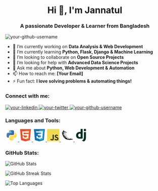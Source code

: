 <h1 align="center">Hi 👋, I'm Jannatul </h1>
<h3 align="center">A passionate Developer & Learner from Bangladesh</h3>

<p align="left"> 
  <img src="https://komarev.com/ghpvc/?username=your-github-username&label=Profile%20Views&color=0e75b6&style=flat" alt="your-github-username" /> 
</p>

- 🔭 I’m currently working on **Data Analysis & Web Development**
- 🌱 I’m currently learning **Python, Flask, Django & Machine Learning**
- 👯 I’m looking to collaborate on **Open Source Projects**
- 🤝 I’m looking for help with **Advanced Data Science Projects**
- 💬 Ask me about **Python, Web Development & Automation**
- 📫 How to reach me: **[Your Email]**
- ⚡ Fun fact: **I love solving problems & automating things!**

<h3 align="left">Connect with me:</h3>
<p align="left">
  <a href="https://linkedin.com/in/your-linkedin" target="_blank">
    <img align="center" src="https://cdn.jsdelivr.net/npm/simple-icons@3.0.1/icons/linkedin.svg" alt="your-linkedin" height="30" width="40" />
  </a>
  <a href="https://twitter.com/your-twitter" target="_blank">
    <img align="center" src="https://cdn.jsdelivr.net/npm/simple-icons@3.0.1/icons/twitter.svg" alt="your-twitter" height="30" width="40" />
  </a>
  <a href="https://github.com/your-github-username" target="_blank">
    <img align="center" src="https://cdn.jsdelivr.net/npm/simple-icons@3.0.1/icons/github.svg" alt="your-github-username" height="30" width="40" />
  </a>
</p>

<h3 align="left">Languages and Tools:</h3>
<p align="left"> 
  <a href="https://www.python.org" target="_blank"> 
    <img src="https://raw.githubusercontent.com/devicons/devicon/master/icons/python/python-original.svg" alt="python" width="40" height="40"/> 
  </a> 
  <a href="https://www.w3.org/html/" target="_blank"> 
    <img src="https://raw.githubusercontent.com/devicons/devicon/master/icons/html5/html5-original.svg" alt="html5" width="40" height="40"/> 
  </a> 
  <a href="https://www.w3schools.com/css/" target="_blank"> 
    <img src="https://raw.githubusercontent.com/devicons/devicon/master/icons/css3/css3-original.svg" alt="css3" width="40" height="40"/> 
  </a> 
  <a href="https://www.javascript.com/" target="_blank"> 
    <img src="https://raw.githubusercontent.com/devicons/devicon/master/icons/javascript/javascript-original.svg" alt="javascript" width="40" height="40"/> 
  </a> 
  <a href="https://flask.palletsprojects.com/" target="_blank"> 
    <img src="https://raw.githubusercontent.com/devicons/devicon/master/icons/flask/flask-original.svg" alt="flask" width="40" height="40"/> 
  </a> 
  <a href="https://www.djangoproject.com/" target="_blank"> 
    <img src="https://raw.githubusercontent.com/devicons/devicon/master/icons/django/django-plain.svg" alt="django" width="40" height="40"/> 
  </a> 
</p>

<h3 align="left">GitHub Stats:</h3>
<p align="left">
  <img src="https://github-readme-stats.vercel.app/api?username=your-github-username&show_icons=true&theme=radical" alt="GitHub Stats" />
</p>
<p align="left">
  <img src="https://github-readme-streak-stats.herokuapp.com/?user=your-github-username&theme=radical" alt="GitHub Streak Stats" />
</p>
<p align="left">
  <img src="https://github-readme-stats.vercel.app/api/top-langs/?username=your-github-username&layout=compact&theme=radical" alt="Top Languages" />
</p>